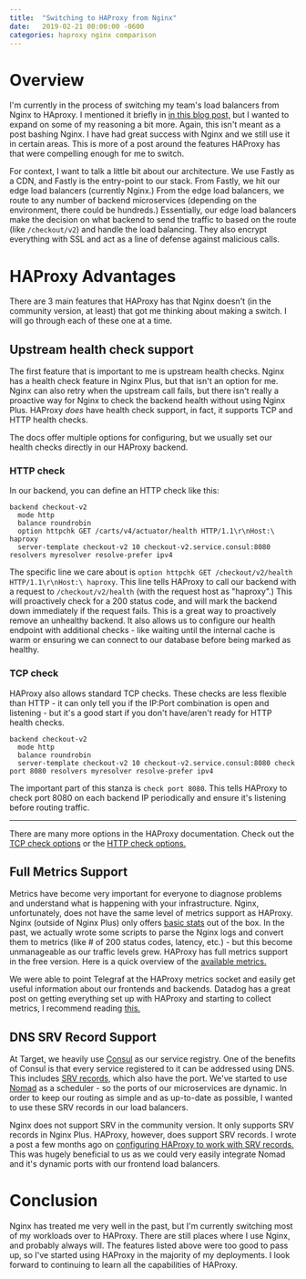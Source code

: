 ```yaml
---
title:  "Switching to HAProxy from Nginx"
date:   2019-02-21 00:00:00 -0600
categories: haproxy nginx comparison
---
```

# Overview
I'm currently in the process of switching my team's load balancers from Nginx to HAproxy. I mentioned it briefly in [in this blog post,](https://danielparker.me/haproxy/consul/srv/haproxy-srv-consul/) but I wanted to expand on some of my reasoning a bit more. Again, this isn't meant as a post bashing Nginx. I have had great success with Nginx and we still use it in certain areas. This is more of a post around the features HAProxy has that were compelling enough for me to switch.

For context, I want to talk a little bit about our architecture. We use Fastly as a CDN, and Fastly is the entry-point to our stack. From Fastly, we hit our edge load balancers (currently Nginx.) From the edge load balancers, we route to any number of backend microservices (depending on the environment, there could be hundreds.) Essentially, our edge load balancers make the decision on what backend to send the traffic to based on the route (like `/checkout/v2`) and handle the load balancing. They also encrypt everything with SSL and act as a line of defense against malicious calls.

# HAProxy Advantages
There are 3 main features that HAProxy has that Nginx doesn't (in the community version, at least) that got me thinking about making a switch. I will go through each of these one at a time.

## Upstream health check support
The first feature that is important to me is upstream health checks. Nginx has a health check feature in Nginx Plus, but that isn't an option for me. Nginx can also retry when the upstream call fails, but there isn't really a proactive way for Nginx to check the backend health without using Nginx Plus. HAProxy *does* have health check support, in fact, it supports TCP and HTTP health checks.

The docs offer multiple options for configuring, but we usually set our health checks directly in our HAProxy backend.

### HTTP check
In our backend, you can define an HTTP check like this:

```
backend checkout-v2
  mode http
  balance roundrobin
  option httpchk GET /carts/v4/actuator/health HTTP/1.1\r\nHost:\ haproxy
  server-template checkout-v2 10 checkout-v2.service.consul:8080 resolvers myresolver resolve-prefer ipv4
```

The specific line we care about is `option httpchk GET /checkout/v2/health HTTP/1.1\r\nHost:\ haproxy`. This line tells HAProxy to call our backend with a request to `/checkout/v2/health` (with the request host as "haproxy".) This will proactively check for a 200 status code, and will mark the backend down immediately if the request fails. This is a great way to proactively remove an unhealthy backend. It also allows us to configure our health endpoint with additional checks - like waiting until the internal cache is warm or ensuring we can connect to our database before being marked as healthy.

### TCP check
HAProxy also allows standard TCP checks. These checks are less flexible than HTTP - it can only tell you if the IP:Port combination is open and listening - but it's a good start if you don't have/aren't ready for HTTP health checks.

```
backend checkout-v2
  mode http
  balance roundrobin
  server-template checkout-v2 10 checkout-v2.service.consul:8080 check port 8080 resolvers myresolver resolve-prefer ipv4
```

The important part of this stanza is `check port 8080`. This tells HAProxy to check port 8080 on each backend IP periodically and ensure it's listening before routing traffic.

---

There are many more options in the HAProxy documentation. Check out the [TCP check options](https://cbonte.github.io/haproxy-dconv/1.9/configuration.html#4.2-tcp-check%20connect) or the [HTTP check options.](https://cbonte.github.io/haproxy-dconv/1.9/configuration.html#option%20httpchk)

## Full Metrics Support
Metrics have become very important for everyone to diagnose problems and understand what is happening with your infrastructure. Nginx, unfortunately, does not have the same level of metrics support as HAProxy. Nginx (outside of Nginx Plus) only offers [basic stats](http://nginx.org/en/docs/http/ngx_http_stub_status_module.html) out of the box. In the past, we actually wrote some scripts to parse the Nginx logs and convert them to metrics (like # of 200 status codes, latency, etc.) - but this become unmanageable as our traffic levels grew. HAProxy has full metrics support in the free version. Here is a quick overview of the [available metrics.](https://cbonte.github.io/haproxy-dconv/1.9/management.html#9.3-show%20stat)

We were able to point Telegraf at the HAProxy metrics socket and easily get useful information about our frontends and backends. Datadog has a great post on getting everything set up with HAProxy and starting to collect metrics, I recommend reading [this.](https://www.datadoghq.com/blog/how-to-collect-haproxy-metrics/)

## DNS SRV Record Support
At Target, we heavily use [Consul](https://www.consul.io/) as our service registry. One of the benefits of Consul is that every service registered to it can be addressed using DNS. This includes [SRV records](https://en.wikipedia.org/wiki/SRV_record), which also have the port. We've started to use [Nomad](https://www.hashicorp.com/resources/nomad-scaling-target-microservices-across-cloud) as a scheduler - so the ports of our microservices are dynamic. In order to keep our routing as simple and as up-to-date as possible, I wanted to use these SRV records in our load balancers.

Nginx does not support SRV in the community version. It only supports SRV records in Nginx Plus. HAProxy, however, does support SRV records. I wrote a post a few months ago on [configuring HAProxy to work with SRV records.](https://danielparker.me/haproxy/consul/srv/haproxy-srv-consul/) This was hugely beneficial to us as we could very easily integrate Nomad and it's dynamic ports with our frontend load balancers.

# Conclusion
Nginx has treated me very well in the past, but I'm currently switching most of my workloads over to HAProxy. There are still places where I use Nginx, and probably always will. The features listed above were too good to pass up, so I've started using HAProxy in the majority of my deployments. I look forward to continuing to learn all the capabilities of HAProxy.
